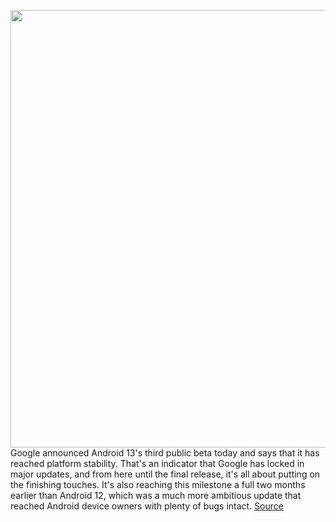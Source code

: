 <img src='https://cdn.vox-cdn.com/thumbor/bPdRv59gtvLXkHcN-lsSlXdaF3A=/0x0:2040x1360/1200x800/filters:focal(857x517:1183x843)/cdn.vox-cdn.com/uploads/chorus_image/image/70956317/acastro_180413_1777_android_0001.0.jpg' width='700px' /><br/>
Google announced Android 13's third public beta today and says that it has reached platform stability. That's an indicator that Google has locked in major updates, and from here until the final release, it's all about putting on the finishing touches. It's also reaching this milestone a full two months earlier than Android 12, which was a much more ambitious update that reached Android device owners with plenty of bugs intact.
<a href='https://www.theverge.com/2022/6/8/23158886/android-13-beta-stable-release'> Source <a/>